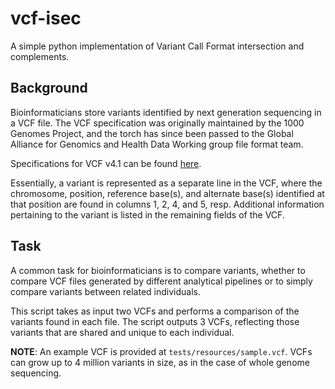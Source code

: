 # vcf-isec

A simple python implementation of Variant Call Format intersection and complements.

## Background

Bioinformaticians store variants identified by next generation sequencing in a VCF file. The VCF specification was originally maintained by the 1000 Genomes Project, and the torch has since been passed to the Global Alliance for Genomics and Health Data Working group file format team.

Specifications for VCF v4.1 can be found [here](http://samtools.github.io/hts-specs/VCFv4.1.pdf).

Essentially, a variant is represented as a separate line in the VCF, where the chromosome, position, reference base(s), and alternate base(s) identified at that position are found in columns 1, 2, 4, and 5, resp. Additional information pertaining to the variant is listed in the remaining fields of the VCF.

## Task

A common task for bioinformaticians is to compare variants, whether to compare VCF files generated by different analytical pipelines or to simply compare variants between related individuals.

This script takes as input two VCFs and performs a comparison of the variants found in each file. The script outputs 3 VCFs, reflecting those variants that are shared and unique to each individual.

**NOTE**: An example VCF is provided at `tests/resources/sample.vcf`. VCFs can grow up to 4 million variants in size, as in the case of whole genome sequencing.
